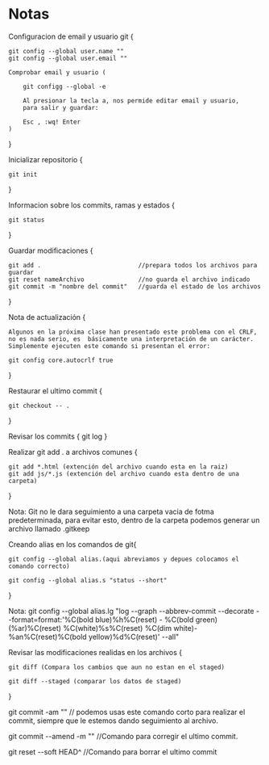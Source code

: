 # Notas

Configuracion de email y usuario git {

    git config --global user.name ""
    git config --global user.email ""

    Comprobar email y usuario (

        git configg --global -e
        
        Al presionar la tecla a, nos permide editar email y usuario,
        para salir y guardar:

        Esc , :wq! Enter
    )
}

Inicializar repositorio {

    git init
}

Informacion sobre los commits, ramas y estados {

    git status
}

Guardar modificaciones {

    git add .                           //prepara todos los archivos para guardar
    git reset nameArchivo               //no guarda el archivo indicado
    git commit -m "nombre del commit"   //guarda el estado de los archivos
}

Nota de actualización {

    Algunos en la próxima clase han presentado este problema con el CRLF, no es nada serio, es  básicamente una interpretación de un carácter.
    Simplemente ejecuten este comando si presentan el error:
    
    git config core.autocrlf true
}

Restaurar el ultimo commit {

    git checkout -- .
}

Revisar los commits {
    git log
}

Realizar git add . a archivos comunes {

    git add *.html (extención del archivo cuando esta en la raiz)
    git add js/*.js (extención del archivo cuando esta dentro de una carpeta)
}

Nota: Git no le dara seguimiento a una carpeta vacia de fotma predeterminada, para evitar esto, dentro de la carpeta podemos generar un archivo llamado .gitkeep

Creando alias en los comandos de git{

    git config --global alias.(aqui abreviamos y depues colocamos el comando correcto)

    git config --global alias.s "status --short"
}

Nota: git config --global alias.lg "log --graph --abbrev-commit --decorate --format=format:'%C(bold blue)%h%C(reset) - %C(bold green)(%ar)%C(reset) %C(white)%s%C(reset) %C(dim white)- %an%C(reset)%C(bold yellow)%d%C(reset)' --all"

Revisar las modificaciones realidas en los archivos {

    git diff (Compara los cambios que aun no estan en el staged)

    git diff --staged (comparar los datos de staged)
}

git commit -am "" // podemos usas este comando corto para realizar el commit, siempre que le estemos dando seguimiento al archivo.

git commit --amend -m "" //Comando para corregir el ultimo commit.

 git reset --soft HEAD^  //Comando para borrar el ultimo commit
 

